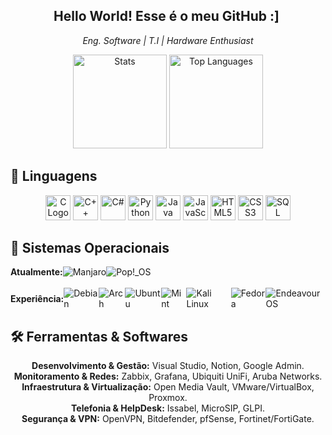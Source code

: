 <h2 style="text-align: center;">Hello World! Esse é o meu GitHub :] ‍️</h2>
<p style="text-align: center;"><em>Eng. Software | T.I | Hardware Enthusiast</em></p>

<div style="text-align: center;">

  <img src="https://github-readme-stats.vercel.app/api?username=luizhc06&hide_title=false&hide_rank=false&show_icons=true&include_all_commits=true&count_private=true&disable_animations=false&theme=blue_navy&locale=en&hide_border=false" height="150" alt="Stats" />
  <img src="https://github-readme-stats.vercel.app/api/top-langs?username=luizhc06&locale=en&hide_title=false&layout=compact&card_width=320&langs_count=5&theme=blue_navy&hide_border=false" height="150" alt="Top Languages" />
</div>

## 📌 Linguagens
<div style="text-align: center;">
  <img src="https://cdn.jsdelivr.net/gh/devicons/devicon@latest/icons/c/c-original.svg" height="40" alt="C Logo">
  <img src="https://cdn.jsdelivr.net/gh/devicons/devicon@latest/icons/cplusplus/cplusplus-original.svg" height="40" alt="C++" />
  <img src="https://cdn.jsdelivr.net/gh/devicons/devicon/icons/csharp/csharp-original.svg" height="40" alt="C#" />
  <img src="https://cdn.jsdelivr.net/gh/devicons/devicon@latest/icons/python/python-original.svg" height="40" alt="Python" />
  <img src="https://cdn.jsdelivr.net/gh/devicons/devicon@latest/icons/java/java-original-wordmark.svg" height="40" alt="Java" />
  <img src="https://cdn.jsdelivr.net/gh/devicons/devicon@latest/icons/javascript/javascript-original.svg" height="40" alt="JavaScript" />
  <img src="https://cdn.jsdelivr.net/gh/devicons/devicon/icons/html5/html5-original.svg" height="40" alt="HTML5" />
  <img src="https://cdn.jsdelivr.net/gh/devicons/devicon/icons/css3/css3-original.svg" height="40" alt="CSS3" />
  <img src="https://cdn.jsdelivr.net/gh/devicons/devicon@latest/icons/mysql/mysql-original-wordmark.svg" height="40" alt="SQL" />
</div>

## 📂 Sistemas Operacionais
<div style="display: flex; align-items: center;">
  <strong>Atualmente:</strong>
  <img src="https://img.shields.io/badge/Manjaro-35BF5C?style=for-the-badge&logo=manjaro&logoColor=white" alt="Manjaro" />
  <img src="https://img.shields.io/badge/Pop!_OS-48B9C7?style=for-the-badge&logo=popos&logoColor=white" alt="Pop!_OS" />
</div>
  <br>
  <div style="display: flex; align-items: center;">
  <strong>Experiência:</strong>
  <img src="https://img.shields.io/badge/Debian-A81D33?style=for-the-badge&logo=debian&logoColor=white" alt="Debian" />
  <img src="https://img.shields.io/badge/Arch_Linux-1793D1?style=for-the-badge&logo=arch-linux&logoColor=white" alt="Arch" />
  <img src="https://img.shields.io/badge/Ubuntu-E95420?style=for-the-badge&logo=ubuntu&logoColor=white" alt="Ubuntu" />
  <img src="https://img.shields.io/badge/Mint-87CF3E?style=for-the-badge&logo=linux-mint&logoColor=white" alt="Mint" />
  <img src="https://img.shields.io/badge/Kali_Linux-557C94?style=for-the-badge&logo=kali-linux&logoColor=white" alt="Kali Linux" />
  <img src="https://img.shields.io/badge/Fedora-294172?style=for-the-badge&logo=fedora&logoColor=white" alt="Fedora" />
  <img src="https://img.shields.io/badge/EndeavourOS-7C1F8E?style=for-the-badge&logo=endeavouros&logoColor=white" alt="EndeavourOS" />
</div>

## 🛠️ Ferramentas & Softwares

</div>

<p style="text-align: center;">
  <strong>Desenvolvimento & Gestão:</strong> Visual Studio, Notion, Google Admin.<br>
  <strong>Monitoramento & Redes:</strong> Zabbix, Grafana, Ubiquiti UniFi, Aruba Networks.<br>
  <strong>Infraestrutura & Virtualização:</strong> Open Media Vault, VMware/VirtualBox, Proxmox. <br>
  <strong>Telefonia & HelpDesk:</strong> Issabel, MicroSIP, GLPI. <br>
  <strong>Segurança & VPN:</strong> OpenVPN, Bitdefender, pfSense, Fortinet/FortiGate.
</p>
